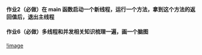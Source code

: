 #### 作业2（必做）在 main 函数启动一个新线程，运行一个方法，拿到这个方法的返回值后，退出主线程


#### 作业6（必做）多线程和并发相关知识梳理一遍，画一个脑图

[!image](多线程和并发编程.png)